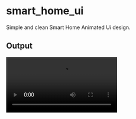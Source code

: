 # smart_home_ui
Simple and clean Smart Home Animated Ui design.

## Output

![Video Name](https://github.com/HH-Tushar/smart_home_ui/raw/main/outputSnap.mp4)

